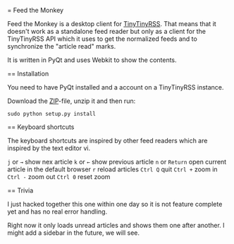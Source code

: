 = Feed the Monkey

Feed the Monkey is a desktop client for [TinyTinyRSS](http://tt-rss.org). That means that it doesn't work as a standalone feed reader but only as a client for the TinyTinyRSS API which it uses to get the normalized feeds and to synchronize the "article read" marks.

It is written in PyQt and uses Webkit to show the contents.

== Installation

You need to have PyQt installed and a account on a TinyTinyRSS instance.

Download the [ZIP](https://github.com/jeena/feedthemonkey/archive/master.zip)-file, unzip it and then run:

`sudo python setup.py install`

== Keyboard shortcuts

The keyboard shortcuts are inspired by other feed readers which are inspired by the text editor vi.

`j` or `→` show nex article
`k` or `←` show previous article
`n` or `Return` open current article in the default browser
`r` reload articles
`Ctrl Q` quit
`Ctrl +` zoom in
`Ctrl -` zoom out
`Ctrl 0` reset zoom

== Trivia

I just hacked together this one within one day so it is not feature complete yet and has no real error handling.

Right now it only loads unread articles and shows them one after another. I might add a sidebar in the future, we will see.